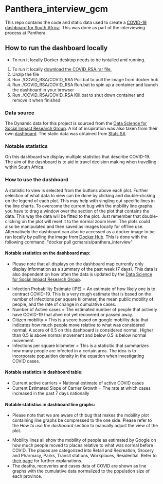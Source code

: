 # Panthera_interview_gcm
This repo contains the code and static data used to create a [COVID-19 dashboard for South Africa](http://3.140.191.119:8050).
This was done as part of the interviewing process at Panthera.

## How to run the dashboard locally
* To run it locally Docker desktop needs to be isntalled and running.
1. To run it locally [download the COVID_RSA.rar file.](https://github.com/ChristopherMarais/Panthera_interview_gcm/blob/main/COVID_RSA.rar)
2. Unzip the file
3. Run ./COVID_RSA/COVID_RSA Pull.bat to pull the image from docker hub
4. Run ./COVID_RSA/COVID_RSA Run.bat to spin up a container and launch the dashboard in your browser
5. Run ./COVID_RSA/COVID_RSA Kill.bat to shut down container and remove it when finished


### Data source
The Dynamic data for this project is sourced from the [Data Science for Social Impact Research Group](https://github.com/dsfsi/covid19za/tree/master/data).
A lot of insipiration was also taken from their own [dashboard](https://datastudio.google.com/u/0/reporting/1b60bdc7-bec7-44c9-ba29-be0e043d8534/page/hrUIB).
The static data was obtained from [Stats SA](http://www.statssa.gov.za/).

### Notable statistics
On this dashboard we display multiple statistics that describe COVID-19.
The aim of the dashboard is to aid in travel decision making when travelling within South Africa.

### How to use the dashboard
A statistic to view is selected from the buttons above each plot. Further selection of what data to view can be done by clicking and double-clicking on the legend of each plot. This may help with singling out specific lines in the line charts. To overcome the current bug with the mobility line graphs you have to drag a window over the section of the plot that contains the data. This way the data will be fitted to the plot. Just remember that double-clicking on the plot will reset it to the normal zoom level. The plots could also be manipulated and then saved as images locally for offline use. Alternatively the dashboard can also be accessed as a docker image to be run locally by pulling the image from [Docker Hub](https://hub.docker.com/r/gcmarais/panthera_interview). This is done with the following command: "docker pull gcmarais/panthera_interview"

#### Notable statistics on the dashboard map:
* Please note that all displays on the dashboard map currently only display information as a summary of the past week (7 days). This data is also dependent on how often the data is updated by the [Data Science for Social Impact Research Group](https://github.com/dsfsi/covid19za/tree/master/data).
- Infection Probability Estimate (IPE) = An estimate of how likely one is to contract COVID-19. This is a very rough estimate that is based on the number of infections per square kilometer, the mean public mobility of people, and the rate of change in cumulative cases.
- Number of Active cases = The estimated number of people that actively have COVID-19 that ahve not yet recovered or passed away.
- Citizen mobility = This is a score based on google mobility data that indicates how much people move relative to what was considered normal. A score of 0.5 on this dashboard is considered normal. Higher than 0.5 is above normal movement and below 0.5 is below normal movement.
- Infections per square kilometer = This is a statisitic that summarizes how many people are infected in a certain area. The idea is to incorporate popualtion density in the equation when investigating COVID cases.

#### Notable statistics in dashboard table:
- Current active carriers = National estimate of active COVID cases
- Current Estimated Slope of Carrier Growth = The rate at which cases increased in the past 7 days nationally

#### Notable statistics in dashboard line graphs:
* Please note that we are aware of th bug that makes the mobility plot containing line graphs be compressed to the one side. Please refer to the *How to use the dashboard* section to manually adjust the view of the plot.
- Mobility lines all show the mobility of people as estimated by Google on how much people moved to places relative to what was normal before COVID. The places are categorized into Retail and Recreation, Grocery and Pharmacy, Parks, Transit stations, Workplaces, Residential. Refer to [their page](https://www.google.com/covid19/mobility/) for further explanations.
- The deaths, recoveries and cases data of COVID are shown as line graphs with the cumulative data normalized to the population size of each province.
